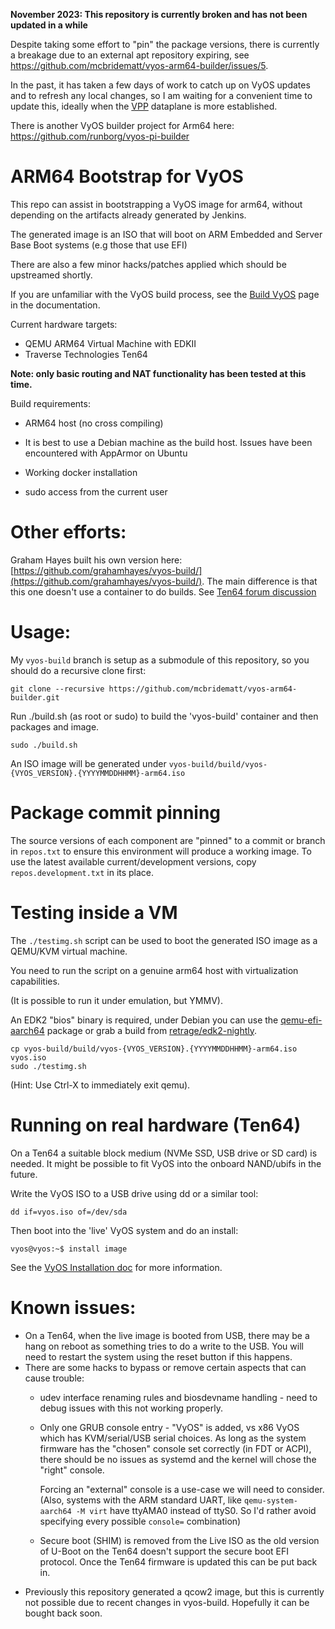 **November 2023: This repository is currently broken and has not been updated in a while**

Despite taking some effort to "pin" the package versions, there is currently a breakage due to an external apt repository expiring, see https://github.com/mcbridematt/vyos-arm64-builder/issues/5.

In the past, it has taken a few days of work to catch up on VyOS updates and to refresh any local changes, so I am waiting for a convenient time to update this, ideally when the [VPP](https://vyos.dev/T1797) dataplane is more established.

There is another VyOS builder project for Arm64 here: https://github.com/runborg/vyos-pi-builder

# ARM64 Bootstrap for VyOS
This repo can assist in bootstrapping a VyOS image for arm64, without
depending on the artifacts already generated by Jenkins.

The generated image is an ISO that will boot on ARM
Embedded and Server Base Boot systems (e.g those
that use EFI)

There are also a few minor hacks/patches applied which
should be upstreamed shortly.

If you are unfamiliar with the VyOS build process, see
the [Build VyOS](https://docs.vyos.io/en/latest/contributing/build-vyos.html)
page in the documentation.

Current hardware targets:
* QEMU ARM64 Virtual Machine with EDKII
* Traverse Technologies Ten64

**Note: only basic routing and NAT functionality
has been tested at this time.**

Build requirements:
* ARM64 host (no cross compiling)

* It is best to use a Debian machine as the
build host. Issues have been encountered with
AppArmor on Ubuntu

* Working docker installation

* sudo access from the current user

# Other efforts:

Graham Hayes built his own version here: [https://github.com/grahamhayes/vyos-build/](https://github.com/grahamhayes/vyos-build/). The main difference is that this one doesn't use a container to do builds. See [Ten64 forum discussion](https://forum.traverse.com.au/t/vyos-build-my-repo/181)


# Usage:
My `vyos-build` branch is setup as a submodule of this repository, so you should do a
recursive clone first:

```
git clone --recursive https://github.com/mcbridematt/vyos-arm64-builder.git
```

Run ./build.sh (as root or sudo) to build the 'vyos-build' container
and then packages and image.

```
sudo ./build.sh
```

An ISO image will be generated under `vyos-build/build/vyos-{VYOS_VERSION}.{YYYYMMDDHHMM}-arm64.iso`

# Package commit pinning
The source versions of each component are "pinned" to a commit or branch in `repos.txt` to ensure this
environment will produce a working image. To use the latest available current/development versions,
copy `repos.development.txt` in its place.

# Testing inside a VM
The `./testimg.sh` script can be used to boot
the generated ISO image as a QEMU/KVM virtual machine.

You need to run the script on a genuine arm64 host with virtualization
capabilities.

(It is possible to run it under emulation, but YMMV).

An EDK2 "bios" binary is required, under Debian you can use
the [qemu-efi-aarch64](https://packages.debian.org/buster/qemu-efi-aarch64) package
or grab a build from [retrage/edk2-nightly](https://retrage.github.io/edk2-nightly/).

```
cp vyos-build/build/vyos-{VYOS_VERSION}.{YYYYMMDDHHMM}-arm64.iso vyos.iso
sudo ./testimg.sh
```
(Hint: Use Ctrl-X to immediately exit qemu).

# Running on real hardware (Ten64)
On a Ten64 a suitable block medium (NVMe SSD, USB drive or SD card) is needed.
It might be possible to fit VyOS into the onboard NAND/ubifs in the future.

Write the VyOS ISO to a USB drive using dd or a similar tool:

```
dd if=vyos.iso of=/dev/sda
```

Then boot into the 'live' VyOS system and do an install:

```
vyos@vyos:~$ install image
```

See the [VyOS Installation doc](https://docs.vyos.io/en/latest/installation/install.html#live-installation) for more
information.

# Known issues:
*  On a Ten64, when the live image is booted from USB, there may be a hang on reboot
   as something tries to do a write to the USB.
   You will need to restart the system using the reset button if this happens.
*  There are some hacks to bypass or remove certain aspects that can cause trouble:
   * udev interface renaming rules and biosdevname handling - need to debug issues with this not working properly.
   * Only one GRUB console entry - "VyOS" is added, vs x86 VyOS which has KVM/serial/USB serial choices.
   As long as the system firmware has the "chosen" console set correctly (in FDT or ACPI), there
   should be no issues as systemd and the kernel will chose the "right" console.
   
       Forcing an "external" console is a use-case we will need to consider.
   (Also, systems with the ARM standard UART, like `qemu-system-aarch64 -M virt` have ttyAMA0 instead of ttyS0. 
   So I'd rather avoid specifying every possible `console=` combination)
   * Secure boot (SHIM) is removed from the Live ISO as the old version of U-Boot on the Ten64
   doesn't support the secure boot EFI protocol. Once the Ten64 firmware is updated this can be
   put back in.
*  Previously this repository generated a qcow2 image, but this is currently
not possible due to recent changes in vyos-build. Hopefully it can be
bought back soon.
